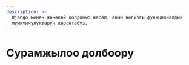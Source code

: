 ```yaml
---
description: >-
  Django менен жөнөкөй колдонмо жасап, анын негизги функционалдык
  мүмкүнчүлүктөрүн көрсөтөбүз.
---
```


# Сурамжылоо долбоору

